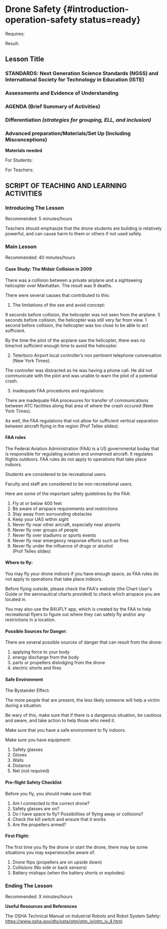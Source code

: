 # Drone Safety {#introduction-operation-safety status=ready}

<div class='requirements' markdown='1'>

Requires: 

Result: 

</div>

## Lesson Title


### STANDARDS: Next Generation Science Standards (NGSS) and International Society for Technology in Education (ISTE)



### Assessments and Evidence of Understanding


### AGENDA (Brief Summary of Activities)


### Differentiation _(strategies for grouping, ELL, and inclusion)_


### Advanced preparation/Materials/Set Up (Including Misconceptions)

**Materials needed**

For Students:

For Teachers:


## SCRIPT OF TEACHING AND LEARNING ACTIVITIES


### Introducing The Lesson

Recommended: 5 minutes/hours

Teachers should emphasize that the drone students are building is relatively powerful, and can cause harm to them or others if not used safely. 

### Main Lesson

Recommended: 40 minutes/hours

#### Case Study: The Midair Collision in 2009

There was a collision between a private airplane and a sightseeing helicopter over Manhattan. The result was 9 deaths. 


There were several causes that contributed to this: 


1) The limitations of the see and avoid concept:

9 seconds before collision, the helicopter was not seen from the airplane. 
5 seconds before collision, the helicopter was still very far from view. 
1 second before collision, the helicopter was too close to be able to act sufficient. 

By the time the pilot of the airplane saw the helicopter, there was no time/not sufficient enough time to avoid the helicopter. 


2) Teterboro Airport local controller’s non pertinent telephone conversation (New York Times).

The controller was distracted as he was having a phone call. He did not communicate with the pilot and was unable to warn the pilot of a potential crash. 

3) Inadequate FAA procedures and regulations: 

There are inadequate FAA proceuures for transfer of communications between ATC facilities along that area of where the crash occured (New York Times). 

As well, the FAA regulations that not allow for sufficient vertical separation between aircraft flying in the region (Prof Tellex slides). 

<!-- https://www.nytimes.com/2009/08/15/nyregion/15crash.html 

https://www.nytimes.com/2009/08/10/nyregion/10collide.html
--> 


#### FAA rules

The Federal Aviation Administration (FAA) is a US governmental boday that is responsible for regulating aviation and unmanned aircraft. It regulates flights outdoors. FAA rules do not apply to operations that take place indoors.  

Students are considered to be recreational users. 

Faculty and staff are considered to be non-recreational users. 

Here are some of the important safety guidelines by the FAA: 

1) Fly at or below 400 feet  
2) Be aware of airspace requirements and restrictions  
3) Stay away from surrounding obstacles  
4) Keep your UAS within sight  
5) Never fly near other aircraft, especially near airports  
6) Never fly over groups of people  
7) Never fly over stadiums or sports events  
8) Never fly near emergency response efforts such as fires  
9) Never fly under the influence of drugs or alcohol  
(Prof Tellex slides)

#### Where to fly:

You may fly your drone indoors if you have enough space, as FAA rules do not apply to operations that take place indoors. 

Before flying outside, please check the FAA's website (the Chart  User's Guide or the aeronautical charts provided) to check which airspace you are located in.

You may also use the B4UFLY app, which is created by the FAA to help recreational flyers to figure out where they can safely fly and/or any restrictions in a location. 

#### Possible Sources for Danger:

There are several possible sources of danger that can result from the drone: 

1) applying force to your body
2) energy discharge from the body
3) parts or propellers dislodging from the drone 
4) electric shorts and fires

#### Safe Environment

The Bystander Effect: 

The more people that are present, the less likely someone will help a victim during a situation. 

Be wary of this, make sure that if there is a dangerous situation, be cautious and aware, and take action to help those who need it.

Make sure that you have a safe environment to fly indoors. 

Make sure you have equipment: 
1) Safety glasses
2) Gloves
3) Walls
4) Distance
5) Net (not required)

#### Pre-flight Safety Checklist

Before you fly, you should make sure that: 

1) Am I connected to the correct drone?
2) Safety glasses are on?
3) Do I have space to fly? Possibilities of flying away or collisions?
4) Check the kill switch and ensure that it works
5) Are the propellers armed?

#### First Flight:

The first time you fly the drone or start the drone, there may be some situations you may experience/be aware of:

1) Drone flips (propellers are on upside down)  
2) Collisions (No side or back sensors)  
3) Battery mishaps (when the battery shorts or explodes)  

### Ending The Lesson

Recommended: X minutes/hours


**Useful Resources and References**

The OSHA Technical Manual on Industrial Robots and Robot System Safety: https://www.osha.gov/dts/osta/otm/otm_iv/otm_iv_4.html. 
